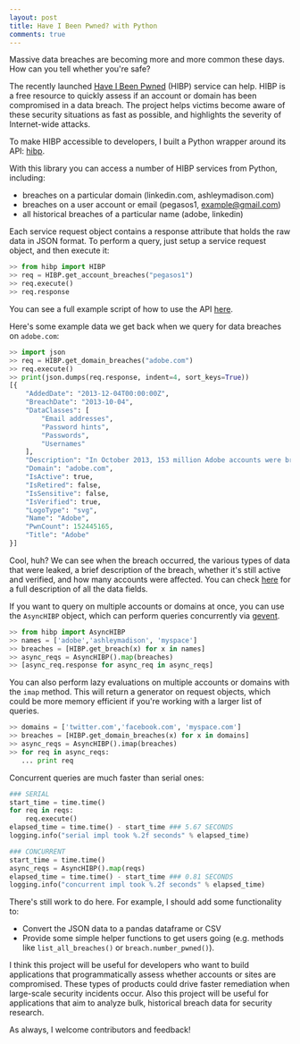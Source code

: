 ```yaml
---
layout: post
title: Have I Been Pwned? with Python
comments: true
---
```


Massive data breaches are becoming more and more common these days. How can you tell whether you're safe?

The recently launched [Have I Been Pwned](https://haveibeenpwned.com) (HIBP) service can help. HIBP is a free resource to quickly assess if an account or domain has been compromised in a data breach. The project helps victims become aware of these security situations as fast as possible, and highlights the severity of Internet-wide attacks.

To make HIBP accessible to developers, I built a Python wrapper around its API: [hibp](http://github.com/pegasos1/haveibeenpwned).

With this library you can access a number of HIBP services from Python, including:

* breaches on a particular domain (linkedin.com, ashleymadison.com)
* breaches on a user account or email (pegasos1, example@gmail.com)
* all historical breaches of a particular name (adobe, linkedin)

Each service request object contains a response attribute that holds the raw data in JSON format. To perform a query, just setup a service request object, and then execute it:

```python
>> from hibp import HIBP
>> req = HIBP.get_account_breaches("pegasos1")
>> req.execute()
>> req.response
```

You can see a full example script of how to use the API [here](https://github.com/pegasos1/haveibeenpwned/blob/master/hibp/example.py).

Here's some example data we get back when we query for data breaches on `adobe.com`:

```python
>> import json
>> req = HIBP.get_domain_breaches("adobe.com")
>> req.execute()
>> print(json.dumps(req.response, indent=4, sort_keys=True))
[{
    "AddedDate": "2013-12-04T00:00:00Z",
    "BreachDate": "2013-10-04",
    "DataClasses": [
        "Email addresses",
        "Password hints",
        "Passwords",
        "Usernames"
    ],
    "Description": "In October 2013, 153 million Adobe accounts were breached...",
    "Domain": "adobe.com",
    "IsActive": true,
    "IsRetired": false,
    "IsSensitive": false,
    "IsVerified": true,
    "LogoType": "svg",
    "Name": "Adobe",
    "PwnCount": 152445165,
    "Title": "Adobe"
}]
```

Cool, huh? We can see when the breach occurred, the various types of data that were leaked,  a brief description of the breach, whether it's still active and verified, and how many accounts were affected. You can check [here](https://haveibeenpwned.com/API/v2#BreachModel) for a full description of all the data fields.

If you want to query on multiple accounts or domains at once, you can use the `AsyncHIBP` object, which can perform queries concurrently via [gevent](http://www.gevent.org/).

```python
>> from hibp import AsyncHIBP
>> names = ['adobe','ashleymadison', 'myspace']
>> breaches = [HIBP.get_breach(x) for x in names]
>> async_reqs = AsyncHIBP().map(breaches)
>> [async_req.response for async_req in async_reqs]
```

You can also perform lazy evaluations on multiple accounts or domains with the `imap` method. This will return a generator on request objects, which could be more memory efficient if you're working with a larger list of queries.

```python
>> domains = ['twitter.com','facebook.com', 'myspace.com']
>> breaches = [HIBP.get_domain_breaches(x) for x in domains]
>> async_reqs = AsyncHIBP().imap(breaches)
>> for req in async_reqs:
   ... print req
```

Concurrent queries are much faster than serial ones:

```python
### SERIAL
start_time = time.time()
for req in reqs:
    req.execute()
elapsed_time = time.time() - start_time ### 5.67 SECONDS
logging.info("serial impl took %.2f seconds" % elapsed_time)

### CONCURRENT
start_time = time.time()
async_reqs = AsyncHIBP().map(reqs)
elapsed_time = time.time() - start_time ### 0.81 SECONDS
logging.info("concurrent impl took %.2f seconds" % elapsed_time)
```

There's still work to do here. For example, I should add some functionality to:

* Convert the JSON data to a pandas dataframe or CSV
* Provide some simple helper functions to get users going (e.g. methods like `list_all_breaches()` or `breach.number_pwned()`).

I think this project will be useful for developers who want to build applications that programmatically assess whether accounts or sites are compromised. These types of products could drive faster remediation when large-scale security incidents occur. Also this project will be useful for applications that aim to analyze bulk, historical breach data for security research.

As always, I welcome contributors and feedback!

